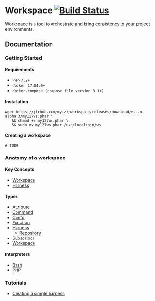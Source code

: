 # Workspace [![Build Status](https://travis-ci.org/my127/workspace.svg?branch=0.1.x)](https://travis-ci.org/my127/workspace)

Workspace is a tool to orchestrate and bring consistency to your project environments. 

## Documentation

### Getting Started
#### Requirements
 - `PHP-7.2+`
 - `docker 17.04.0+`
 - `docker-compose (compose file version 3.1+)`
#### Installation
```
wget https://github.com/my127/workspace/releases/download/0.1.0-alpha.3/my127ws.phar \
   && chmod +x my127ws.phar \
   && sudo mv my127ws.phar /usr/local/bin/ws
```
#### Creating a workspace
```
# TODO
```
### Anatomy of a workspace

#### Key Concepts
 - [Workspace](docs/concepts/workspace.md)
 - [Harness](docs/concepts/harness.md)
 
#### Types

 - [Attribute](docs/types/attribute.md)
 - [Command](docs/types/command.md)
 - [Confd](docs/types/confd.md)
 - [Function](docs/types/function.md)
 - [Harness](docs/types/harness.md)
   - [Repository](docs/types/harness-repository.md)
 - [Subscriber](docs/types/subscriber.md)
 - [Workspace](docs/types/workspace.md)

#### Interpreters

 - [Bash](docs/interpreters/bash.md)
 - [PHP](docs/interpreters/php.md)
 
### Tutorials

 - [Creating a simple harness](docs/tutorials/create-harness.md)
